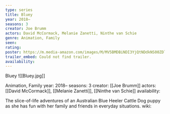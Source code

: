 ```yaml
---
type: series
title: Bluey
year: 2018–
seasons: 3
creator: Joe Brumm
actors: David McCormack, Melanie Zanetti, Ninthe van Schie
genre: Animation, Family
seen:
rating: 
poster: https://m.media-amazon.com/images/M/MV5BMDBiNDI3YjQtNDdkNS00ZDliLTlmMmQtMDE4ZWM1ZGIyNjljXkEyXkFqcGdeQXVyNTE1NjY5Mg@@._V1_SX300.jpg
trailer_embed: Could not find trailer.
availability:
---
```

Bluey
![[Bluey.jpg]]

Animation, Family
year: 2018–
seasons: 3
creator: [[Joe Brumm]]
actors: [[David McCormack]], [[Melanie Zanetti]], [[Ninthe van Schie]]
availability:

The slice-of-life adventures of an Australian Blue Heeler Cattle Dog puppy as she has fun with her family and friends in everyday situations.
wiki: 



